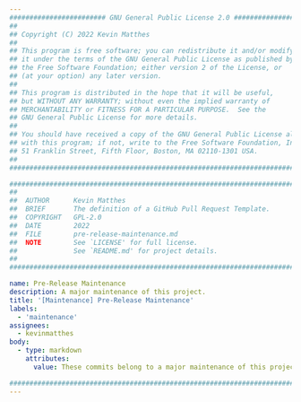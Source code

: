 ```yaml
---
######################## GNU General Public License 2.0 ########################
##                                                                            ##
## Copyright (C) 2022 Kevin Matthes                                           ##
##                                                                            ##
## This program is free software; you can redistribute it and/or modify       ##
## it under the terms of the GNU General Public License as published by       ##
## the Free Software Foundation; either version 2 of the License, or          ##
## (at your option) any later version.                                        ##
##                                                                            ##
## This program is distributed in the hope that it will be useful,            ##
## but WITHOUT ANY WARRANTY; without even the implied warranty of             ##
## MERCHANTABILITY or FITNESS FOR A PARTICULAR PURPOSE.  See the              ##
## GNU General Public License for more details.                               ##
##                                                                            ##
## You should have received a copy of the GNU General Public License along    ##
## with this program; if not, write to the Free Software Foundation, Inc.,    ##
## 51 Franklin Street, Fifth Floor, Boston, MA 02110-1301 USA.                ##
##                                                                            ##
################################################################################

################################################################################
##
##  AUTHOR      Kevin Matthes
##  BRIEF       The definition of a GitHub Pull Request Template.
##  COPYRIGHT   GPL-2.0
##  DATE        2022
##  FILE        pre-release-maintenance.md
##  NOTE        See `LICENSE' for full license.
##              See `README.md' for project details.
##
################################################################################

name: Pre-Release Maintenance
description: A major maintenance of this project.
title: '[Maintenance] Pre-Release Maintenance'
labels:
  - 'maintenance'
assignees:
  - kevinmatthes
body:
  - type: markdown
    attributes:
      value: These commits belong to a major maintenance of this project.

################################################################################
---
```

